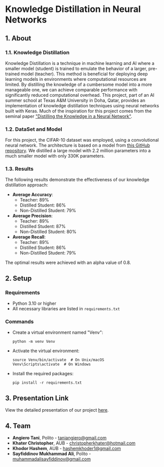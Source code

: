 
# Knowledge Distillation in Neural Networks

## 1. About

### 1.1. Knowledge Distillation
Knowledge Distillation is a technique in machine learning and AI where a smaller model (student) is trained to emulate the behavior of a larger, pre-trained model (teacher). This method is beneficial for deploying deep learning models in environments where computational resources are limited. By distilling the knowledge of a cumbersome model into a more manageable one, we can achieve comparable performance with significantly reduced computational overhead. This project, part of an AI summer school at Texas A&M University in Doha, Qatar, provides an implementation of knowledge distillation techniques using neural networks built with Keras. Much of the inspiration for this project comes from the seminal paper ["Distilling the Knowledge in a Neural Network"](https://arxiv.org/abs/1503.02531).


### 1.2. DataSet and Model
For this project, the CIFAR-10 dataset was employed, using a convolutional neural network. The architecture is based on a model from [this GitHub repository](https://github.com/MelihGulum/CIFAR-10-CNN-FLASK-Deployment/blob/main/CIFAR_10.ipynb). We distilled a large model with 2.2 million parameters into a much smaller model with only 330K parameters.

### 1.3. Results
The following results demonstrate the effectiveness of our knowledge distillation approach:
- **Average Accuracy**:
  - Teacher: 89%
  - Distilled Student: 86%
  - Non-Distilled Student: 79%
- **Average Precision**:
  - Teacher: 89%
  - Distilled Student: 87%
  - Non-Distilled Student: 80%
- **Average Recall**:
  - Teacher: 89%
  - Distilled Student: 86%
  - Non-Distilled Student: 79%

The optimal results were achieved with an alpha value of 0.8.

## 2. Setup

### Requirements
- Python 3.10 or higher
- All necessary libraries are listed in `requirements.txt`

### Commands
- Create a virtual environment named "Venv":
  ```
  python -m venv Venv
  ```
- Activate the virtual environment:
  ```
  source Venv/bin/activate  # On Unix/macOS
  Venv\Scripts\activate  # On Windows
  ```
- Install the required packages:
  ```
  pip install -r requirements.txt
  ```

## 3. Presentation Link
View the detailed presentation of our project [here](https://www.canva.com/design/DAGHDQk5gsc/qSqwTggxset_vPRi-wPDCw/edit?utm_content=DAGHDQk5gsc&utm_campaign=designshare&utm_medium=link2&utm_source=sharebutton).

## 4. Team
- **Angiero Tani**, Polito - taniangiero@gmail.com
- **Khater Christopher**, AUB - christopherkhater@hotmail.com
- **Khodor Hashem**, AUB - hashemkhoder1@gmail.com
- **Sayfiddinov Mukhammad Ali**, Polito - muhammadalisayfiddinov@gmail.com

